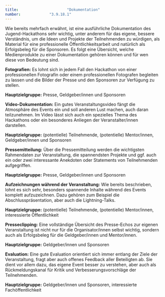 ```yaml
---
title: 						"Dokumentation"
number: 			"3.9.18.1"
---
```


Wie bereits mehrfach erwähnt, ist eine ausführliche Dokumentation des Jugend-Hackathons sehr wichtig, unter anderem für das eigene, bessere Verständnis, um die Ideen und Projekte der Teilnehmenden zu würdigen, als Material für eine professionelle Öffentlichkeitsarbeit und natürlich als Erfolgsbeleg für die Sponsoren. Es folgt eine Übersicht, welche Medienprodukte zu einer Dokumentation gehören können und für wen diese von Bedeutung sind.

**Fotografien:** Es lohnt sich in jedem Fall den Hackathon von einer professionellen Fotografin oder einem professionellen Fotografen begleiten zu lassen und die Bilder der Presse und den Sponsoren zur Verfügung zu stellen.

**Hauptzielgruppe:** Presse, Geldgeber/innen und Sponsoren

**Video-Dokumentation:** Ein gutes Veranstaltungsvideo fängt die Atmosphäre des Events ein und soll anderen Lust machen, auch daran teilzunehmen. Im Video lässt sich auch ein spezielles Thema des Hackathons oder ein besonderes Anliegen der Veranstalter/innen darstellen.

**Hauptzielgruppe:** (potentielle) Teilnehmende, (potentielle) Mentor/innen, Geldgeber/innen und Sponsoren

**Pressemitteilung:** Über die Pressemitteilung werden die wichtigsten Rahmendaten zur Veranstaltung, die spannendsten Projekte und ggf. auch ein oder zwei interessante Anekdoten oder Statements von Teilnehmenden aufgegriffen.

**Hauptzielgruppe:** Presse, Geldgeber/innen und Sponsoren

**Aufzeichnungen während der Veranstaltung:** Wie bereits beschrieben, lohnt es sich sehr, besonders spannende Inhalte während des Events komplett aufzuzeichnen. Dazu gehören zum Beispiel die Abschlusspräsentation, aber auch die Lightning-Talks.

**Hauptzielgruppe:** (potentielle) Teilnehmende, (potentielle) Mentor/innen, interessierte Öffentlichkeit

**Presseclipping:** Eine vollständige Übersicht des Presse-Echos zur eigenen Veranstaltung ist nicht nur für die Organisator/innen selbst wichtig, sondern auch als Erfolgsbeleg für die Geldgeber/innen und Mentor/innen.

**Hauptzielgruppe:** Geldgeber/innen und Sponsoren

**Evaluation:** Eine gute Evaluation orientiert sich immer entlang der Ziele der Veranstaltung, fragt aber auch offenes Feedback aller Beteiligten ab. Sie dient vor allem dazu, das eigene Event besser zu verstehen, aber auch als Rückmeldungskanal für Kritik und Verbesserungsvorschläge der Teilnehmenden.

**Hauptzielgruppe:** Geldgeber/innen und Sponsoren, interessierte Fachöffentlichkeit

